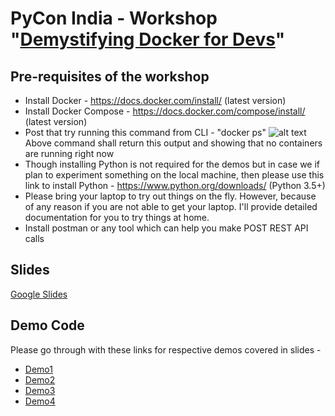 # PyCon India - Workshop "[Demystifying Docker for Devs](https://in.pycon.org/cfp/workshops-2019/proposals/demystifying-docker-for-devs~e9WPb/)"

## Pre-requisites of the workshop

* Install Docker - https://docs.docker.com/install/ (latest version)
* Install Docker Compose - https://docs.docker.com/compose/install/ (latest version)
* Post that try running this command from CLI - "docker ps"
![alt text](https://github.com/inovizz/demystifying-docker-for-devs/blob/master/dockerps.png)<br>
Above command shall return this output and showing that no containers are running right now
* Though installing Python is not required for the demos but in case we if plan to experiment something on the local machine, then please use this link to install Python - https://www.python.org/downloads/ (Python 3.5+)
* Please bring your laptop to try out things on the fly. However, because of any reason if you are not able to get your laptop. I'll provide detailed documentation for you to try things at home.
* Install postman or any tool which can help you make POST REST API calls

## Slides

[Google Slides](https://docs.google.com/presentation/d/1ZMngiqpNleVcOPmSY9ZfHsp8Iao3BlUlPPnSncIQ3iY/edit?usp=sharing)

## Demo Code

Please go through with these links for respective demos covered in slides -

* [Demo1](https://github.com/inovizz/demystifying-docker-hydpy/blob/master/demo1/README.md)
* [Demo2](https://github.com/inovizz/demystifying-docker-hydpy/blob/master/demo2/README.md)
* [Demo3](https://github.com/inovizz/demystifying-docker-hydpy/blob/master/demo3/README.md)
* [Demo4](https://github.com/inovizz/demystifying-docker-hydpy/blob/master/demo4/README.md)
